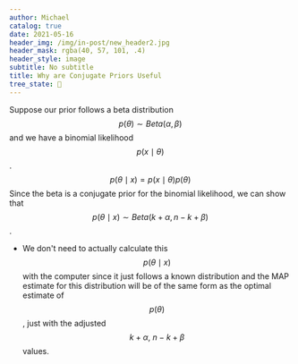 ```yaml
---
author: Michael
catalog: true
date: 2021-05-16
header_img: /img/in-post/new_header2.jpg
header_mask: rgba(40, 57, 101, .4)
header_style: image
subtitle: No subtitle
title: Why are Conjugate Priors Useful
tree_state: 🌱
---
```


Suppose our prior follows a beta distribution $$p(\theta) \sim Beta(\alpha,\beta)$$ and we have a binomial likelihood $$p(x\mid\theta)$$.
$$
p(\theta \mid x) = p(x \mid \theta) p(\theta)
$$
Since the beta is a conjugate prior for the binomial likelihood, we can show that $$p(\theta \mid x) \sim Beta(k+\alpha,n-k+\beta)$$.

- We don't need to actually calculate this $$p(\theta \mid x)$$ with the computer since it just follows a known distribution and the MAP estimate for this distribution will be of the same form as the optimal estimate of $$p(\theta)$$, just with the adjusted $$k+\alpha, \ n-k+\beta$$ values.
